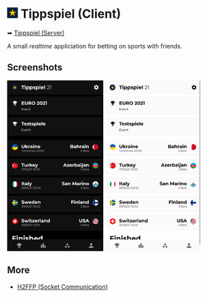 <h1> <img src="./www/img/favicon192.png" height="25"/> Tippspiel (Client)</h1>

➡ [Tippspiel (Server)](https://github.com/LeTobi/Tippspiel)

A small _realtime_ appliciation for betting on sports with friends. 

## Screenshots

<img src="./screenshot.png" height="400"/>
<img src="./screenshot2.png" height="400"/>

## More

- [H2FFP (Socket Communication)](https://github.com/LeTobi/H2RFP)